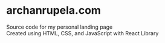# archanrupela.com
Source code for my personal landing page <br />
Created using HTML, CSS, and JavaScript with React Library
